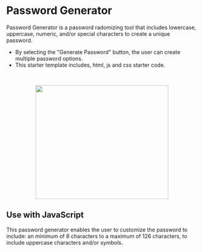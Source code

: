 # Password Generator 
Password Generator is a password radomizing tool that includes lowercase, uppercase, numeric, and/or special characters to create a unique password. </p>

* By selecting the "Generate Password" button, the user can create multiple password options.
* This starter template includes, html, js and css starter code.


<p>&nbsp;</p>

 <p align="center"> <img width="350" height="300"  src="./images/Screenshot 2023-10-23 151403.png"/>
</p>

## Use with JavaScript
This password generator enables the user to customize the password to include: an minimum of 8 characters to a maximum of 126 characters, to include uppercase characters and/or symbols. 
